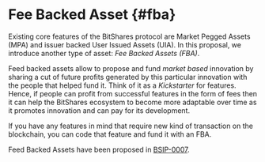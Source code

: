# Fee Backed Asset {#fba}

Existing core features of the BitShares protocol are Market Pegged
Assets (MPA) and issuer backed User Issued Assets (UIA). In this
proposal, we introduce another type of asset: *Fee Backed Assets (FBA)*.

Feed backed assets allow to propose and fund *market based* innovation
by sharing a cut of future profits generated by this particular
innovation with the people that helped fund it. Think of it as a
*Kickstarter* for features. Hence, if people can profit from successful
features in the form of fees then it can help the BitShares ecosystem to
become more adaptable over time as it promotes innovation and can pay
for its development.

If you have any features in mind that require new kind of transaction on
the blockchain, you can code that feature and fund it with an FBA.

Feed Backed Assets have been proposed in
[BSIP-0007](https://github.com/bitshares/bsips/blob/master/bsip-0007.md).
